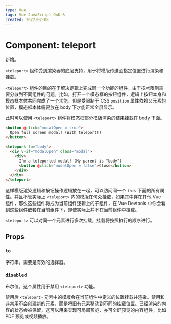 ```yaml
---
type: Vue
tags: Vue JavaScript QoK-B
created: 2022-02-08
---
```


# Component: teleport

新增。

`<teleport>` 组件受到渲染器的底层支持，用于将模版传送至指定位置进行渲染和挂载。

`<teleport>` 组件的目的在于解决逻辑上完成同一个功能的组件，由于技术限制需要分散到不同组件的问题。比如，打开一个模态框的按钮组件，逻辑上按钮本身和模态框本体共同完成了一个功能，但是受限制于 CSS `position` 属性依赖父元素的位置，模态框本体需要放在 body 下才能正常全屏显示。

此时可以使用 `<teleport>` 组件将模态框部分模版渲染的结果挂载在 body 下面。

```html
<button @click="modalOpen = true">
  Open full screen modal! (With teleport!)
</button>

<teleport to="body">
  <div v-if="modalOpen" class="modal">
    <div>
      I'm a teleported modal! (My parent is "body")
      <button @click="modalOpen = false">Close</button>
    </div>
  </div>
</teleport>
```

这样模版渲染逻辑和按钮操作逻辑放在一起，可以访问同一个 `this` 下面的所有属性。并且不管实际上 `<teleport>` 内的模版在何处挂载，如果其中存在其他 Vue 组件，那么这些组件将成为当前组件逻辑上的子组件，在 Vue Devtools 中你会看到这些组件嵌套在当前组件下，即使实际上并不在当前组件中挂载。

`<teleport>` 可以对同一个元素进行多次挂载，挂载将按照执行的顺序进行。

## Props

### `to`

字符串。需要是有效的选择器。

### `disabled`

布尔值。这个属性用于禁用 `<teleport>` 功能。

禁用后 `<teleport>` 元素中的模版会在当前组件中定义的位置挂载并渲染。禁用和非禁用不会创建新的元素，而是将旧有元素移动到不同的挂载位置。已经渲染的内容的状态会被保留，这可以用来实现可局部预览，亦可全屏预览的内容组件，比如 PDF 预览或视频播放。
